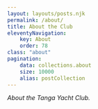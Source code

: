 ```yaml
---
layout: layouts/posts.njk
permalink: /about/
title: About the Club
eleventyNavigation:
    key: About
    order: 78
class: "about"
pagination:
    data: collections.about
    size: 10000
    alias: postCollection
---
```


*About the Tanga Yacht Club.*

